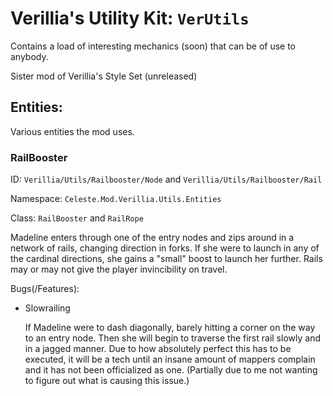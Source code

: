 # Verillia's Utility Kit: `VerUtils`
Contains a load of interesting mechanics (soon) that can be of use to anybody.

Sister mod of Verillia's Style Set (unreleased)

## Entities:
Various entities the mod uses.
### RailBooster
ID: `Verillia/Utils/Railbooster/Node` and `Verillia/Utils/Railbooster/Rail`

Namespace: `Celeste.Mod.Verillia.Utils.Entities`

Class: `RailBooster` and `RailRope`

Madeline enters through one of the entry nodes and zips around in a network of rails, changing direction in forks.
If she were to launch in any of the cardinal directions, she gains a "small" boost to launch her further.
Rails may or may not give the player invincibility on travel.

Bugs(/Features):
- Slowrailing

  If Madeline were to dash diagonally, barely hitting a corner on the way to an entry node. Then she will begin to traverse the first rail slowly and in a jagged manner. Due to how absolutely perfect this has to be executed, it will be a tech until an insane amount of mappers complain and it has not been officialized as one. (Partially due to me not wanting to figure out what is causing this issue.)
